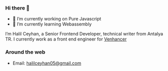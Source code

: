 ### Hi there 👋
- 🔭 I’m currently working on Pure Javascript
- 🌱 I’m currently learning Webassembly

I’m Halil Ceyhan, a Senior Frontend Developer, technical writer from Antalya TR. I currently work as a front end engineer for [Venhancer](https://www.venhancer.com/)

### Around the web

- Email: [halilceyhan05@gmail.com](mailto:halilceyhan05@gmail.com)
